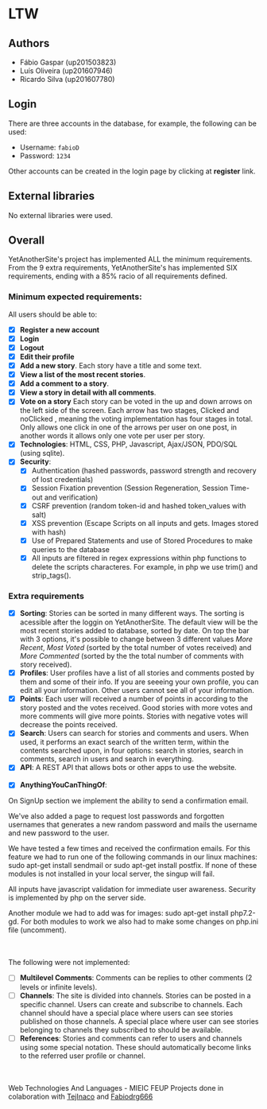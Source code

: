 # **LTW**

## Authors

- Fábio Gaspar (up201503823)
- Luís Oliveira (up201607946)
- Ricardo Silva (up201607780)

## Login

There are three accounts in the database, for example, the following can be used:

- Username: `fabioD`
- Password: `1234`

Other accounts can be created in the login page by clicking at **register** link.

## External libraries

No external libraries were used.

## Overall

YetAnotherSite's project has implemented ALL the minimum requirements.  
From the 9 extra requirements, YetAnotherSite's has implemented SIX requirements, ending with a 85% racio of all
requirements defined.

### Minimum expected requirements:

All users should be able to:
  
- [x] __Register a new account__
- [x] __Login__
- [x] __Logout__
- [x] __Edit their profile__
- [x] __Add a new story__. Each story have a title and some text.
- [x] __View a list of the most recent stories__.
- [x] __Add a comment to a story__.
- [x] __View a story in detail with all comments__.
- [x] __Vote on a story__ Each story can be voted in the up and down arrows on the left side of the screen. Each arrow has two stages, Clicked and noClicked , meaning the voting implementation has four stages in total. Only allows one click in one of the arrows per user on one post, in another words it allows only one vote per user per story.
- [x] __Technologies__: HTML, CSS, PHP, Javascript, Ajax/JSON, PDO/SQL (using sqlite).
- [x] __Security__: 
  - [x] Authentication (hashed passwords, password strength  and recovery of lost credentials)
  - [x] Session Fixation prevention (Session Regeneration, Session Time-out and verification)
  - [x] CSRF prevention (random token-id and hashed token_values with salt)
  - [x] XSS prevention (Escape Scripts on all inputs and gets. Images stored with hash)
  - [x] Use of Prepared Statements and use of Stored Procedures to make queries to the database
  - [x] All inputs are filtered in regex expressions within php functions to delete the scripts characteres. For example, in php we use trim() and strip_tags(). 

### Extra requirements

- [x] __Sorting__: Stories can be sorted in many different ways. The sorting is acessible after the loggin 
on YetAnotherSite. The default view will be the most recent stories added to database, sorted by date. On top the bar with 3 options, it's possible to change between 3 different values _More Recent_, _Most Voted_ (sorted by the total number of votes received) and _More Commented_ (sorted by the the total number of comments with story received).
- [x] __Profiles__: User profiles have a list of all stories and comments posted by them and some of their info. If you are seeeing your own profile, you can edit all your information. Other users cannot see all of your information.
- [x] __Points__: Each user will received a number of points in according to the story posted and the votes received. Good stories with more votes and more comments will give more points. Stories with negative votes will decrease the points received. 
- [x] __Search__: Users can search for stories and comments and users. When used, it performs an exact search of the written term, within the contents searched upon, in four options: search in stories, search in comments, search in users and search in everything.
- [x] __API__: A REST API that allows bots or other apps to use the website.
<br><br>
- [x] __AnythingYouCanThingOf__:

On SignUp section we implement the ability to send a confirmation email. 

We've also added a page to request lost passwords and forgotten usernames that generates a new random password and mails the username and new password to the user.

We have tested a few times and received the confirmation emails. For this feature we had to run one of the following commands in our linux machines: sudo apt-get install sendmail or sudo apt-get install postfix. If none of these modules is not installed in your local server, the singup will fail.

All inputs have javascript validation for immediate user awareness. Security is implemented by php on the server side.

Another module we had to add was for images: sudo apt-get install php7.2-gd.
For both modules to work we also had to make some changes on php.ini file (uncomment).

<br><br>
The following were not implemented:
- [ ] **Multilevel Comments**: Comments can be replies to other comments (2 levels or infinite levels).
- [ ] **Channels**: The site is divided into channels. Stories can be posted in a specific channel. Users can create and subscribe to channels. 
Each channel should have a special place where users can see stories published on those channels. A special place where user can see stories belonging to channels they subscribed to should be available.
- [ ] **References**: Stories and comments can refer to users and channels using some special notation. These should automatically become links 
to the referred user profile or channel.

<br><br>
Web Technologies And Languages - MIEIC FEUP
Projects done in colaboration with [TejInaco](https://github.com/TejInaco) and [Fabiodrg666](https://github.com/Fabiodrg666)
